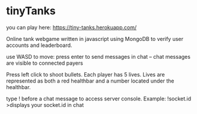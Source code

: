 # tinyTanks

you can play here: https://tiny-tanks.herokuapp.com/

Online tank webgame written in javascript using MongoDB to verify user accounts and leaderboard.  


use WASD to move:
press enter to send messages in chat – chat messages are visible to connected payers

Press left click to shoot bullets.  Each player has 5 lives. Lives are represented as both a red healthbar and a number located under the healthbar.

type ! before a chat message to access server console.
Example:
	!socket.id
	  >displays your socket.id in chat
